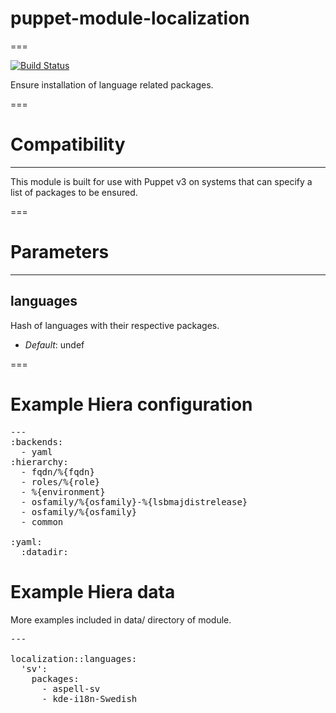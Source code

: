 # puppet-module-localization
===

[![Build Status](https://travis-ci.org/ghoneycutt/puppet-module-localization.png?branch=master)](https://travis-ci.org/ghoneycutt/puppet-module-localization)

Ensure installation of language related packages.

===

# Compatibility
---------------
This module is built for use with Puppet v3 on systems that can specify a list of packages to be ensured.

===

# Parameters
------------

languages
---------
Hash of languages with their respective packages.

- *Default*: undef

===

# Example Hiera configuration
<pre>
---
:backends:
  - yaml
:hierarchy:
  - fqdn/%{fqdn}
  - roles/%{role}
  - %{environment}
  - osfamily/%{osfamily}-%{lsbmajdistrelease}
  - osfamily/%{osfamily}
  - common

:yaml:
  :datadir:
</pre>

# Example Hiera data

More examples included in data/ directory of module.


<pre>
---

localization::languages:
  'sv':
    packages:
      - aspell-sv
      - kde-i18n-Swedish
</pre>
